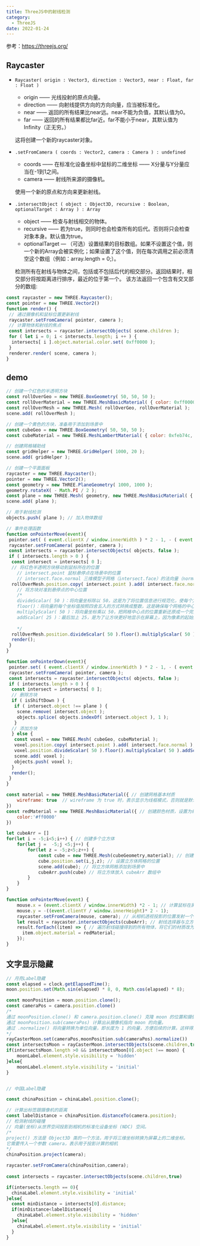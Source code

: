 ```yaml
---
title: ThreeJS中的射线检测
category:
  - ThreeJS
date: 2022-01-24
---
```

参考：<https://threejs.org/>

## Raycaster

- `Raycaster( origin : Vector3, direction : Vector3, near : Float, far : Float )`
  - origin —— 光线投射的原点向量。
  - direction —— 向射线提供方向的方向向量，应当被标准化。
  - near —— 返回的所有结果比near远。near不能为负值，其默认值为0。
  - far —— 返回的所有结果都比far近。far不能小于near，其默认值为Infinity（正无穷。）

  这将创建一个新的raycaster对象。

- `.setFromCamera ( coords : Vector2, camera : Camera ) : undefined`
  - coords —— 在标准化设备坐标中鼠标的二维坐标 —— X分量与Y分量应当在-1到1之间。
  - camera —— 射线所来源的摄像机。
  
  使用一个新的原点和方向来更新射线。

- `.intersectObject ( object : Object3D, recursive : Boolean, optionalTarget : Array ) : Array`
  - object —— 检查与射线相交的物体。
  - recursive —— 若为true，则同时也会检查所有的后代。否则将只会检查对象本身。默认值为true。
  - optionalTarget — （可选）设置结果的目标数组。如果不设置这个值，则一个新的Array会被实例化；如果设置了这个值，则在每次调用之前必须清空这个数组（例如：array.length = 0;）。

  检测所有在射线与物体之间，包括或不包括后代的相交部分。返回结果时，相交部分将按距离进行排序，最近的位于第一个。
  该方法返回一个包含有交叉部分的数组:

```js
const raycaster = new THREE.Raycaster();
const pointer = new THREE.Vector2()
function render() {
 // 通过摄像机和鼠标位置更新射线
 raycaster.setFromCamera( pointer, camera );
 // 计算物体和射线的焦点
 const intersects = raycaster.intersectObjects( scene.children );
 for ( let i = 0; i < intersects.length; i ++ ) {
  intersects[ i ].object.material.color.set( 0xff0000 );
 }
 renderer.render( scene, camera );
}

```

## demo

```js
// 创建一个红色的半透明方块
const rollOverGeo = new THREE.BoxGeometry( 50, 50, 50 );
const rollOverMaterial = new THREE.MeshBasicMaterial( { color: 0xff0000, opacity: 0.5, transparent: true } );
const rollOverMesh = new THREE.Mesh( rollOverGeo, rollOverMaterial );
scene.add( rollOverMesh );

// 创建一个黄色的方块，准备用于添加到场景中
const cubeGeo = new THREE.BoxGeometry( 50, 50, 50 );
const cubeMaterial = new THREE.MeshLambertMaterial( { color: 0xfeb74c, map: new THREE.TextureLoader().load( '/assets/textures/square-outline-textured.png' ) } );

// 创建网格辅助线
const gridHelper = new THREE.GridHelper( 1000, 20 );
scene.add( gridHelper );

// 创建一个平面面板
raycaster = new THREE.Raycaster();
pointer = new THREE.Vector2();
const geometry = new THREE.PlaneGeometry( 1000, 1000 );
geometry.rotateX( - Math.PI / 2 );
const plane = new THREE.Mesh( geometry, new THREE.MeshBasicMaterial( { visible: false } ) );
scene.add( plane );

// 用于射线检测
objects.push( plane ); // 加入物体数组

// 事件处理函数
function onPointerMove(event){
 pointer.set( ( event.clientX / window.innerWidth ) * 2 - 1, - ( event.clientY / window.innerHeight ) * 2 + 1 );
 raycaster.setFromCamera( pointer, camera );
 const intersects = raycaster.intersectObjects( objects, false );
 if ( intersects.length > 0 ) {
  const intersect = intersects[ 0 ];
  // 将红色半透明方块移动到鼠标所在的位置
    // intersect.point 鼠标悬停点在场景中的位置
    // intersect.face.normal 三维模型子网格（intersect.face）的法向量（normal）
  rollOverMesh.position.copy( intersect.point ).add( intersect.face.normal );
    // 将方块对准到悬停点的中心位置
    /*
    divideScalar( 50 )：将向量坐标除以 50，这是为了将位置信息进行规范化，使每个方块的位置都对应网格的中心点，避免出现半个方块的情况。
    floor()：将向量的每个坐标值按照四舍五入的方式转换成整数，这是确保每个网格的中心点都是整数。
    multiplyScalar( 50 )：将向量坐标乘以 50，把网格中心点的位置重新还原成一个完整的坐标系。这一步的作用是反向处理前面的操作，确保位置信息没有改变。
    addScalar( 25 )：最后加上 25，是为了让方块更好地显示在屏幕上，因为像素的起始点是在网格左上角，而不是中心点。
    
    */ 
  rollOverMesh.position.divideScalar( 50 ).floor().multiplyScalar( 50 ).addScalar( 25 );
  render();
 }      
}

function onPointerDown(event){
 pointer.set( ( event.clientX / window.innerWidth ) * 2 - 1, - ( event.clientY / window.innerHeight ) * 2 + 1 );
 raycaster.setFromCamera( pointer, camera );
 const intersects = raycaster.intersectObjects( objects, false );
 if ( intersects.length > 0 ) {
  const intersect = intersects[ 0 ];
  // 删除方块
  if ( isShiftDown ) {
   if ( intersect.object !== plane ) {
    scene.remove( intersect.object );
    objects.splice( objects.indexOf( intersect.object ), 1 );
   }
  // 添加方块
  } else {
   const voxel = new THREE.Mesh( cubeGeo, cubeMaterial );
   voxel.position.copy( intersect.point ).add( intersect.face.normal );
   voxel.position.divideScalar( 50 ).floor().multiplyScalar( 50 ).addScalar( 25 );
   scene.add( voxel );
   objects.push( voxel );
  }
  render();
 }
}

```

<div ref="voxelRef"></div>

```js
const material = new THREE.MeshBasicMaterial({ // 创建网格基本材质
    wireframe: true  // wireframe 为 true 时，表示显示为线框模式，否则就是默认表示实心的
})
const redMaterial = new THREE.MeshBasicMaterial({ // 创建颜色材质，设置为红色 
    color:'#ff0000'
})

let cubeArr = []
for(let i = -5;i<5;i++) { // 创建多个立方体
    for(let j =  -5;j <5;j++) {
        for(let z = -5;z<5;z++) {
            const cube = new THREE.Mesh(cubeGeometry,material); // 创建立方体网格
            cube.position.set(i,j,z); // 设置立方体网格的位置
            scene.add(cube); // 将立方体网格添加到场景中
            cubeArr.push(cube) // 将立方体放入 cubeArr 数组中
        }
    }
}

function onPointerMove(event) {
    mouse.x = (event.clientX / window.innerWidth) *2 - 1; // 计算鼠标在屏幕上的位置，转换为 Three.js 坐标系的位置
    mouse.y = -((event.clientY / window.innerHeight)* 2 - 1);
    raycaster.setFromCamera(mouse, camera); // 从相机透视投影的位置发射一个射线，并求出射线经过的物体
    let result = raycaster.intersectObjects(cubeArr); // 射线选择器与立方体数组作为参数，返回一个对象数组 result，其中包含射线经过的物体
    result.forEach((item) => { // 遍历射线碰撞得到的所有物体，将它们的材质改为红色
      item.object.material = redMaterial;
    });
}

```

<div ref="ray"></div>

## 文字显示隐藏

```js
// 月亮Label隐藏
const elapsed = clock.getElapsedTime();
moon.position.set(Math.sin(elapsed) * 8, 0, Math.cos(elapsed) * 8);

const moonPosition = moon.position.clone();
const cameraPos = camera.position.clone()
/*
通过 moonPosition.clone() 和 camera.position.clone() 克隆 moon 的位置和摄像机的位置，避免直接修改 moonPosition 和 cameraPos 对象的值。
通过 moonPosition.sub(cameraPos) 计算出从摄像机指向 moon 的向量。
通过 .normalize() 将向量转换为单位向量，即长度为 1 的向量，方便后续的计算。这样得到的向量就是一个方向，指向摄像机位置和 moon 位置之间的向量。
*/
rayCasterMoon.set(cameraPos,moonPosition.sub(cameraPos).normalize())
const intersectsMoon = rayCasterMoon.intersectObjects(scene.children,true)
if(intersectsMoon.length >0 && intersectsMoon[0].object !== moon) {
    moonLabel.element.style.visibility = 'hidden'
}else{
    moonLabel.element.style.visibility = 'initial'
}


// 中国Label隐藏

const chinaPosition = chinaLabel.position.clone();

// 计算出标签跟摄像机的距离
const labelDistance = chinaPosition.distanceTo(camera.position);
// 检测射线的碰撞
// 向量(坐标)从世界空间投影到相机的标准化设备坐标 (NDC) 空间。
/*
project() 方法是 Object3D 类的一个方法，用于将三维坐标转换为屏幕上的二维坐标。
它需要传入一个参数 camera，表示用于投影计算的相机
*/
chinaPosition.project(camera);

raycaster.setFromCamera(chinaPosition,camera);
       
const intersects = raycaster.intersectObjects(scene.children,true)

if(intersects.length == 0){
  chinaLabel.element.style.visibility = 'initial'
}else{
  const minDistance = intersects[0].distance;
  if(minDistance<labelDistance){
    chinaLabel.element.style.visibility = 'hidden'
  }else{
    chinaLabel.element.style.visibility = 'initial'
  }
}


```

<div class="curve" ref="curve">

</div>

<script setup>
import {ref,onMounted} from 'vue'
import * as THREE from 'three'
import { OrbitControls } from "three/examples/jsm/controls/OrbitControls.js";
import {
  CSS2DRenderer,
  CSS2DObject,
} from "three/examples/jsm/renderers/CSS2DRenderer.js";
const ray = ref()

const init = () => {
    const scene = new THREE.Scene();

    const camera = new THREE.PerspectiveCamera(75, 2, 0.1, 100);

    camera.position.set(0,0,20);
    scene.add(camera);

    const cubeGeometry = new THREE.BoxBufferGeometry(1,1,1);
    const material = new THREE.MeshBasicMaterial({
        // 网格
        wireframe: true
    })
    const redMaterial = new THREE.MeshBasicMaterial({
        color:'#ff0000'
    })

    let cubeArr = []
    for(let i = -5;i<5;i++) {
        for(let j =  -5;j <5;j++) {
            for(let z = -5;z<5;z++) {
                const cube = new THREE.Mesh(cubeGeometry,material);
                cube.position.set(i,j,z);
                scene.add(cube);
                cubeArr.push(cube)
            }
        }
    }

    const renderer = new THREE.WebGLRenderer();
    // value.offsetWidth
    console.log(ray.value.offsetWidth,'width')
    renderer.setSize(ray.value.offsetWidth,ray.value.offsetWidth/2)
    renderer.shadowMap.enabled = true;
    renderer.physicallyCorrectLights = true;

    ray.value.appendChild(renderer.domElement);

    const controls = new OrbitControls(camera,renderer.domElement);
    controls.enableDamping = true;

    const raycaster = new THREE.Raycaster();

    const mouse = new THREE.Vector2();

    const axesHelper = new THREE.AxesHelper(5);
    // scene.add(axesHelper);

    if(!__VUEPRESS_SSR__) {

        ray.value.addEventListener('pointermove',(event) => {
            // console.log(event.clientX,event.clientY,'event')
            mouse.x = (event.clientX / window.innerWidth) *2 - 1;
mouse.y = -((event.clientY / window.innerHeight)* 2 - 1);
            raycaster.setFromCamera(mouse, camera);
            let result = raycaster.intersectObjects(cubeArr);
            //   console.log(result);
            //   result[0].object.material = redMaterial;
            result.forEach((item) => {
              item.object.material = redMaterial;
            });

        })
    }

    function render(){
        controls.update()
        renderer.render(scene,camera);
        requestAnimationFrame(render);
    }
    render();

}

const voxelRef = ref()
const initVoxel = () => {
    let pointer, raycaster, isShiftDown = false;
    const objects = []
    const scene = new THREE.Scene();
    scene.background = new THREE.Color(0xf0f0f0)
    const camera = new THREE.PerspectiveCamera(45, 2, 0.1, 10000);
    camera.position.set(500,800,1300);
    camera.lookAt(0,0,0)

    const rollOverGeo = new THREE.BoxGeometry( 50, 50, 50 );
  const rollOverMaterial = new THREE.MeshBasicMaterial( { color: 0xff0000, opacity: 0.5, transparent: true } );
  const rollOverMesh = new THREE.Mesh( rollOverGeo, rollOverMaterial );
  scene.add( rollOverMesh );

    const cubeGeo = new THREE.BoxGeometry( 50, 50, 50 );
  const cubeMaterial = new THREE.MeshLambertMaterial( { color: 0xfeb74c, map: new THREE.TextureLoader().load( '/assets/textures/square-outline-textured.png' ) } );

    const gridHelper = new THREE.GridHelper( 1000, 20 );
  scene.add( gridHelper );

    raycaster = new THREE.Raycaster();
  pointer = new THREE.Vector2();

    const geometry = new THREE.PlaneGeometry( 1000, 1000 );
  geometry.rotateX( - Math.PI / 2 );

    const plane = new THREE.Mesh( geometry, new THREE.MeshBasicMaterial( { visible: false } ) );
  scene.add( plane );

    objects.push( plane );

    const ambientLight = new THREE.AmbientLight( 0x606060 );
  scene.add( ambientLight );

    const directionalLight = new THREE.DirectionalLight( 0xffffff );
  directionalLight.position.set( 1, 0.75, 0.5 ).normalize();
  scene.add( directionalLight );

    const renderer = new THREE.WebGLRenderer( { antialias: true } );
    renderer.setSize(voxelRef.value.offsetWidth,voxelRef.value.offsetWidth/2)

    voxelRef.value.appendChild(renderer.domElement)

    voxelRef.value.addEventListener('pointermove',onPointerMove);
    voxelRef.value.addEventListener('pointerdown',onPointerDown);
    voxelRef.value.addEventListener('keydown',onDocumentKeyDown);
    voxelRef.value.addEventListener('keyup',onDocumentKeyUp);

    function onPointerMove(event){
    pointer.set( ( event.clientX / window.innerWidth ) * 2 - 1, - ( event.clientY / window.innerHeight ) * 2 + 1 );

    raycaster.setFromCamera( pointer, camera );

    const intersects = raycaster.intersectObjects( objects, false );

    if ( intersects.length > 0 ) {

     const intersect = intersects[ 0 ];

     rollOverMesh.position.copy( intersect.point ).add( intersect.face.normal );
     rollOverMesh.position.divideScalar( 50 ).floor().multiplyScalar( 50 ).addScalar( 25 );

     render();

    }
    }
    function onPointerDown(event){
    pointer.set( ( event.clientX / window.innerWidth ) * 2 - 1, - ( event.clientY / window.innerHeight ) * 2 + 1 );

    raycaster.setFromCamera( pointer, camera );

    const intersects = raycaster.intersectObjects( objects, false );

    if ( intersects.length > 0 ) {
     const intersect = intersects[ 0 ];
     // delete cube
     if ( isShiftDown ) {
      if ( intersect.object !== plane ) {
       scene.remove( intersect.object );
       objects.splice( objects.indexOf( intersect.object ), 1 );
      }
      // create cube
     } else {
      const voxel = new THREE.Mesh( cubeGeo, cubeMaterial );
      voxel.position.copy( intersect.point ).add( intersect.face.normal );
      voxel.position.divideScalar( 50 ).floor().multiplyScalar( 50 ).addScalar( 25 );
      scene.add( voxel );
      objects.push( voxel );
     }
     render();
    }
    }
    function onDocumentKeyDown(event){
        switch ( event.keyCode ) {
     case 16: isShiftDown = true; break;
    }
    }
    function onDocumentKeyUp(event){
    switch ( event.keyCode ) {
     case 16: isShiftDown = false; break;
    }
    }

    function render(){
        renderer.render(scene,camera);
    }
    render();
}

const curve = ref();
function initCurve() {
    // 半径
    const EARTH_RADIUS = 5;
    const MOON_RADIUS = 0.5;
    const clock = new THREE.Clock();
    const textureLoader = new THREE.TextureLoader();
    const raycaster = new THREE.Raycaster();
    const rayCasterMoon = new THREE.Raycaster();

    const camera = new THREE.PerspectiveCamera(75,2,0.1,200);
    camera.position.set(0, 5, -10);

    const scene = new THREE.Scene();

    const dirLight = new THREE.DirectionalLight(0xffffff);
    dirLight.position.set(0, 0, 10);

    scene.add(dirLight);

    const light = new THREE.AmbientLight(0xffffff, .8); // soft white light
    scene.add(light);

    const earthGeometry = new THREE.SphereGeometry(EARTH_RADIUS, 16, 16);

    const earthMaterial = new THREE.MeshPhongMaterial({
      specular: 0x333333,
      shininess: 5,
      map: textureLoader.load("/assets/textures/planets/earth_atmos_2048.jpg"),
      specularMap: textureLoader.load("/assets/textures/planets/earth_specular_2048.jpg"),
      normalMap: textureLoader.load("/assets/textures/planets/earth_normal_2048.jpg"),
      normalScale: new THREE.Vector2(0.85, 0.85),
    });
    const earth = new THREE.Mesh(earthGeometry, earthMaterial);
    //  earth.rotation.y = +Math.PI;
    scene.add(earth);

    const moonGeometry = new THREE.SphereGeometry(MOON_RADIUS, 16, 16);
    const moonMaterial = new THREE.MeshPhongMaterial({
      shininess: 5,
      map: textureLoader.load("/assets/textures/planets/moon_1024.jpg"),
    });
    const moon = new THREE.Mesh(moonGeometry, moonMaterial);
    scene.add(moon);

    // const axesHelper = new THREE.AxesHelper( 15 );
    // axesHelper.position.set(0,0,0)
    // scene.add( axesHelper );
    // 添加提示标签
    const earthDiv = document.createElement('div');
    earthDiv.className = "label";
    earthDiv.innerHTML = "地球";
    const earthLabel = new CSS2DObject(earthDiv);
    earthLabel.position.set(0,6,0);
    earth.add(earthLabel);
  
      // 中国
    const chinaDiv = document.createElement('div');
    chinaDiv.className = "label1";
    chinaDiv.innerHTML = "中国";
    const chinaLabel = new CSS2DObject(chinaDiv);
    chinaLabel.position.set(-1.5,2.5,-5);
    earth.add(chinaLabel);
  
    const moonDiv = document.createElement('div');
    moonDiv.className = "label";
    moonDiv.innerHTML = "月球";
    const moonLabel = new CSS2DObject(moonDiv);
    moonLabel.position.set(0,1,0);
    moon.add(moonLabel);

      // 实例化css2d的渲染器
    const labelRenderer = new CSS2DRenderer();
    labelRenderer.setSize(curve.value.offsetWidth,curve.value.offsetWidth / 2);
    // document.body.appendChild(labelRenderer.domElement)
    curve.value.appendChild(labelRenderer.domElement);
    labelRenderer.domElement.style.position = 'absolute';
    labelRenderer.domElement.style.height = '100%';
    labelRenderer.domElement.style.width = '100%';
    // console.log(labelRenderer.domElement.style,'style')

    // labelRenderer.domElement.style.left = '0px';
    // labelRenderer.domElement.style.zIndex = '10';

    const renderer = new THREE.WebGLRenderer();
    renderer.setSize(curve.value.offsetWidth,curve.value.offsetWidth / 2)
    curve.value.appendChild(renderer.domElement)
    if(!__VUEPRESS_SSR__){
        renderer.setPixelRatio(window.devicePixelRatio)
        window.addEventListener("resize",onWindowResize);
    }
    renderer.render(scene, camera);

    const controls = new OrbitControls(camera, labelRenderer.domElement);
    controls.minDistance = 5;
    controls.maxDistance = 100;
    function onWindowResize(){
      camera.aspect =  2;
      camera.updateProjectionMatrix();
          if(!__VUEPRESS_SSR__) {
            labelRenderer.setSize(curve.value.offsetWidth,curve.value.offsetWidth / 2);
            renderer.setSize(curve.value.offsetWidth,curve.value.offsetWidth / 2)
              // renderer.setSize(window.innerWidth,window.innerHeight)
              // labelRenderer.setSize(window.innerWidth,window.innerHeight);
          }
    }

    function animate(){

        const elapsed = clock.getElapsedTime();
        moon.position.set(Math.sin(elapsed) * 8, 0, Math.cos(elapsed) * 8);

        const chinaPosition = chinaLabel.position.clone();
        const moonPosition = moon.position.clone();
        const cameraPos = camera.position.clone()
        // 计算出标签跟摄像机的距离
        const labelDistance = chinaPosition.distanceTo(camera.position);
        const monLabelDistance = moonPosition.distanceTo(camera.position)
        // 检测射线的碰撞
        // chinaLabel.position
        // 向量(坐标)从世界空间投影到相机的标准化设备坐标 (NDC) 空间。
        chinaPosition.project(camera);

        raycaster.setFromCamera(chinaPosition,camera);

        // rayCasterMoon.setFromCamera(moon.position,camera)
        rayCasterMoon.set(cameraPos,moonPosition.sub(cameraPos).normalize())

        const intersects = raycaster.intersectObjects(scene.children,true)
        const intersectsMoon = rayCasterMoon.intersectObjects(scene.children,true)
          // console.log(chinaLabel.element.style,'aaa')
        // 如果没有碰撞到任何物体，那么让标签显示
        if(intersectsMoon.length >0 && intersectsMoon[0].object !== moon) {
            moonLabel.element.style.visibility = 'hidden'
            // intersects[ 0 ].object.material.color.set( 0x00000000 );

        }else{
            // intersects[ 0 ].object.material.color.set( 0xff0000 );
            moonLabel.element.style.visibility = 'initial'
        }

        if(intersects.length == 0){
          chinaLabel.element.style.visibility = 'initial'
          // chinaLabel.element.classList.add('visible');

        }else{
          // if(labelDistance)
          const minDistance = intersects[0].distance;
          if(minDistance<labelDistance){
          chinaLabel.element.style.visibility = 'hidden'
          }else{
          chinaLabel.element.style.visibility = 'initial'
          }
        }
           labelRenderer.render(scene,camera);
            renderer.render(scene,camera);
        requestAnimationFrame(animate);
    }
    animate()

}

onMounted(() => {
init();
initVoxel()
initCurve()
})

</script>
<style scoped>

  .curve {
    position:relative;
  }
  .label {
  font-size: 24px;
  color: white;
  text-shadow: 1px 1px black;
  pointer-events: none;
}
</style>
